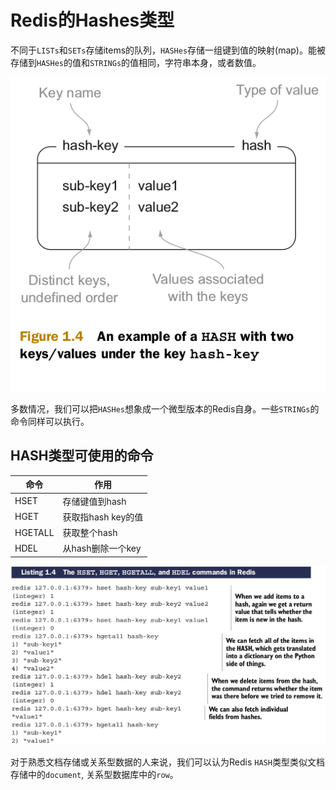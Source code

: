 # Redis的Hashes类型

不同于``LISTs``和``SETs``存储items的队列，``HASHes``存储一组键到值的映射(map)。能被存储到``HASHes``的值和``STRINGs``的值相同，字符串本身，或者数值。

![](images/1.2.4-1.png)

多数情况，我们可以把``HASHes``想象成一个微型版本的Redis自身。一些``STRINGs``的命令同样可以执行。

## HASH类型可使用的命令

| 命令 | 作用 |
| ---- | ---- |
| HSET | 存储键值到hash |
| HGET | 获取指hash key的值 |
| HGETALL | 获取整个hash |
| HDEL | 从hash删除一个key |

![](images/1.2.4-2.png)

对于熟悉文档存储或关系型数据的人来说，我们可以认为Redis ``HASH``类型类似文档存储中的``document``, 关系型数据库中的``row``。
